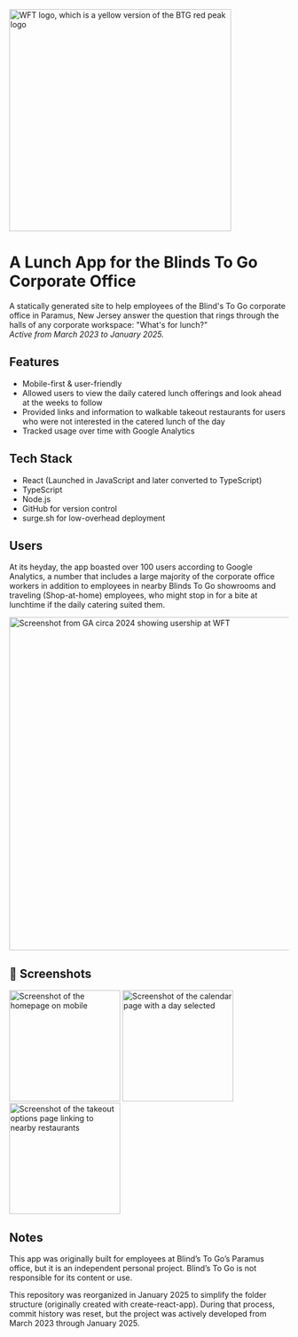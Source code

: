<img src="https://imgur.com/GxAPmfd.png" alt="WFT logo, which is a yellow version of the BTG red peak logo" width="400" />

# A Lunch App for the Blinds To Go Corporate Office

A statically generated site to help employees of the Blind's To Go corporate office in Paramus, New Jersey answer the question that rings through the halls of any corporate workspace: "What's for lunch?"  
*Active from March 2023 to January 2025.*

## Features

- Mobile-first & user-friendly
- Allowed users to view the daily catered lunch offerings and look ahead at the weeks to follow
- Provided links and information to walkable takeout restaurants for users who were not interested in the catered lunch of the day
- Tracked usage over time with Google Analytics

## Tech Stack

- React (Launched in JavaScript and later converted to TypeScript)
- TypeScript
- Node.js
- GitHub for version control
- surge.sh for low-overhead deployment

## Users

At its heyday, the app boasted over 100 users according to Google Analytics, a number that includes a large majority of the corporate office workers in addition to employees in nearby Blinds To Go showrooms and traveling (Shop-at-home) employees, who might stop in for a bite at lunchtime if the daily catering suited them.

<img src="https://imgur.com/lWflMs7.png" alt="Screenshot from GA circa 2024 showing usership at WFT" width="600" />

## 📱 Screenshots

<img src="https://imgur.com/SVL7Tj1.png" alt="Screenshot of the homepage on mobile" width="200" />  
<img src="https://imgur.com/ir8JMlV.png" alt="Screenshot of the calendar page with a day selected" width="200" />  
<img src="https://imgur.com/Xsvx4sO.png" alt="Screenshot of the takeout options page linking to nearby restaurants" width="200" />

## Notes

This app was originally built for employees at Blind’s To Go’s Paramus office, but it is an independent personal project. Blind’s To Go is not responsible for its content or use.

This repository was reorganized in January 2025 to simplify the folder structure (originally created with create-react-app). During that process, commit history was reset, but the project was actively developed from March 2023 through January 2025.